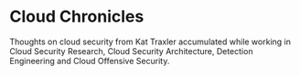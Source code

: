 # Cloud Chronicles

Thoughts on cloud security from Kat Traxler accumulated while working in Cloud Security Research, Cloud Security Architecture, Detection Engineering and Cloud Offensive Security. 